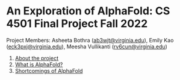 # An Exploration of AlphaFold: CS 4501 Final Project Fall 2022
Project Members: Asheeta Bothra (ab3wjt@virginia.edu), Emily Kao (eck3pxj@virginia.edu), Meesha Vullikanti (rv6cun@virginia.edu) <br>
1. [About the project](https://eckao.github.io/compbio-alphafold-project/about)  
2. [What is AlphaFold?](https://eckao.github.io/compbio-alphafold-project/alphafold)
3. [Shortcomings of AlphaFold](https://eckao.github.io/compbio-alphafold-project/shortcomings)
